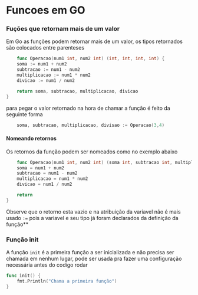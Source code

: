 # Funcoes em GO

### Fuções que retornam mais de um valor

Em Go as funções podem retornar mais de um valor, os tipos retornados são colocados entre parenteses

```go
    func Operacao(num1 int, num2 int) (int, int, int, int) {
	soma := num1 + num2
	subtracao := num1 - num2
	multiplicacao := num1 * num2
	divicao := num1 / num2

	return soma, subtracao, multiplicacao, divicao
}
```

para pegar o valor retornado na hora de chamar a função é feito da seguinte forma

```go
    soma, subtracao, multiplicacao, divisao := Operacao(3,4)
```

#### Nomeando retornos

Os retornos da função podem ser nomeados como no exemplo abaixo

```go
    func Operacao(num1 int, num2 int) (soma int, subtracao int, multiplicacao int, divicao int) {
	soma = num1 + num2
	subtracao = num1 - num2
	multiplicacao = num1 * num2
	divicao = num1 / num2

	return
}
```

Observe que o retorno esta vazio e na atribuição da variavel não é mais usado `:=` pois a variavel e seu tipo já foram declarados da definição da função\*\*

### Função init

A função `init` é a primeira função a ser inicializada e não precisa ser chamada em nenhum lugar, pode ser usada pra fazer uma configuração necessária antes do codigo rodar

```go
func init() {
	fmt.Println("Chama a primeira função")
}
```
